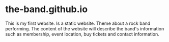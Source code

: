 # the-band.github.io
This is my first website. Is a static website. 
Theme about a rock band performing. 
The content of the website will describe the band's information such as membership, event location, buy tickets and contact information.
